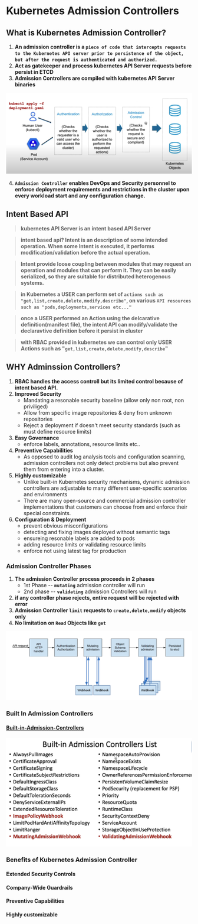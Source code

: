 # Kubernetes Admission Controllers

## What is Kubernetes Admission Controller?
1) **An admission controller is a `piece of code that intercepts requests to the Kubernetes API server prior to persistence of the object, but after the request is authenticated and authorized.`**
2) **Act as gatekeeper and process kubernetes API Server requests before persist in ETCD**
3) **Admission Controllers are compiled with kubernetes API Server binaries**

![adminssion-controller](https://github.com/lerndevops/kubernetes-security/blob/main/img/admission-controller.png)

4) **`Admission Controller` enables DevOps and Security personnel to enforce deployment requirements and restrictions in the cluster upon every workload start and any configuration change.**

## Intent Based API 

> **kubernetes API Server is an intent based API Server**

> **intent based api? Intent is an description of some intended operation. When some Intent is executed, it performs modification/validation before the actual operation.**

> **Intent provide loose coupling between modules that may request an operation and modules that can perform it. They can be easily serialized, so they are suitable for distributed heterogenous systems.**

> **in Kubernetes a USER can perform set of `actions such as "get,list,create,delete,modify,describe"`, on various `API resources such as "pods,deployments,services etc..."`** 

> **once a USER performed an Action using the delcarative definition(manifest file), the intent API can modify/validate the declaravtive definition before it persist in cluster**

> **with RBAC provided in kubernetes we can control only USER Actions such as "`get,list,create,delete,modify,describe`"** 

## WHY Adminssion Controllers? 

1) **RBAC handles the access controll but its limited control because of intent based API.**
2) **Improved Security**
     * Mandating a resonable security baseline (allow only non root, non priviliged)
     * Allow from specific image repositories & deny from unknown repositories 
     * Reject a deployment if doesn't meet security standards (such as must define resource limits)
3) **Easy Governance** 
     * enforce labels, annotations, resource limits etc..
4) **Preventive Capabilities**
     * As opposed to audit log analysis tools and configuration scanning, admission controllers not only detect problems but also prevent them from entering into a cluster.
5) **Highly customizable**
     * Unlike built-in Kubernetes security mechanisms, dynamic admission controllers are adjustable to many different user-specific scenarios and environments
     * There are many open-source and commercial admission controller implementations that customers can choose from and enforce their special constraints.
4) **Configuration & Deployment**
     * prevent obvious misconfigurations 
     * detecting and fixing images deployed without semantic tags 
     * ensureing resonable labels are added to pods 
     * adding resource limits or validating resource limits 
     * enforce not using latest tag for production 


### Admission Controller Phases
1) **The admission Controller process proceeds in 2 phases**
    * 1st Phase -- **`mutating`** admission controller will run 
    * 2nd phase -- **`validating`** admission Controllers will run 
2) **if any controller phase rejects, entire request will be rejected with error** 
3) **Admission Controller **`limit`** requests to **`create,delete,modify`** objects only** 
4) **No limitation on `Read` Objects like `get`**  

![Admission-Controllers-phases](https://github.com/lerndevops/kubernetes-security/blob/main/img/admission-controller-phases.png)

### Built In Admission Controllers

#### [Built-in-Admission-Controllers](https://kubernetes.io/docs/reference/access-authn-authz/admission-controllers/)

![Built-in-Admission-Controllers](https://github.com/lerndevops/kubernetes-security/blob/main/img/built-in-admission-controllers.png)





### Benefits of Kubernetes Admission Controller

#### Extended Security Controls
#### Company-Wide Guardrails
#### Preventive Capabilities
#### Highly customizable